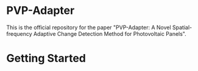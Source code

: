 # PVP-Adapter
This is the official repository for the paper "PVP-Adapter: A Novel Spatial-frequency Adaptive Change Detection Method for Photovoltaic Panels".
# Getting Started
